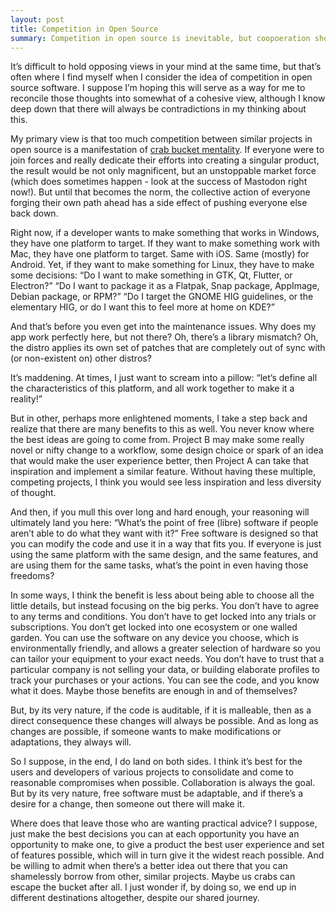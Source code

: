 ```yaml
---
layout: post
title: Competition in Open Source
summary: Competition in open source is inevitable, but coopoeration should always be the goal.
---
```


It’s difficult to hold opposing views in your mind at the same time, but that’s often where I find myself when I consider the idea of competition in open source software. I suppose I’m hoping this will serve as a way for me to reconcile those thoughts into somewhat of a cohesive view, although I know deep down that there will always be contradictions in my thinking about this.

My primary view is that too much competition between similar projects in open source is a manifestation of [crab bucket mentality](https://en.wikipedia.org/wiki/Crab_mentality). If everyone were to join forces and really dedicate their efforts into creating a singular product, the result would be not only magnificent, but an unstoppable market force (which does sometimes happen - look at the success of Mastodon right now!). But until that becomes the norm, the collective action of everyone forging their own path ahead has a side effect of pushing everyone else back down.

Right now, if a developer wants to make something that works in Windows, they have one platform to target. If they want to make something work with Mac, they have one platform to target. Same with iOS. Same (mostly) for Android. Yet, if they want to make something for Linux, they have to make some decisions: “Do I want to make something in GTK, Qt, Flutter, or Electron?” “Do I want to package it as a Flatpak, Snap package, AppImage, Debian package, or RPM?” “Do I target the GNOME HIG guidelines, or the elementary HIG, or do I want this to feel more at home on KDE?”

And that’s before you even get into the maintenance issues. Why does my app work perfectly here, but not there? Oh, there’s a library mismatch? Oh, the distro applies its own set of patches that are completely out of sync with (or non-existent on) other distros? 

It’s maddening. At times, I just want to scream into a pillow: “let’s define all the characteristics of this platform, and all work together to make it a reality!” 

But in other, perhaps more enlightened moments, I take a step back and realize that there are many benefits to this as well. You never know where the best ideas are going to come from. Project B may make some really novel or nifty change to a workflow, some design choice or spark of an idea that would make the user experience better, then Project A can take that inspiration and implement a similar feature. Without having these multiple, competing projects, I think you would see less inspiration and less diversity of thought. 

And then, if you mull this over long and hard enough, your reasoning will ultimately land you here: “What’s the point of free (libre) software if people aren’t able to do what they want with it?” Free software is designed so that you can modify the code and use it in a way that fits you. If everyone is just using the same platform with the same design, and the same features, and are using them for the same tasks, what’s the point in even having those freedoms?

In some ways, I think the benefit is less about being able to choose all the little details, but instead focusing on the big perks. You don’t have to agree to any terms and conditions. You don’t have to get locked into any trials or subscriptions. You don’t get locked into one ecosystem or one walled garden. You can use the software on any device you choose, which is environmentally friendly, and allows a greater selection of hardware so you can tailor your equipment to your exact needs. You don’t have to trust that a particular company is not selling your data, or building elaborate profiles to track your purchases or your actions. You can see the code, and you know what it does. Maybe those benefits are enough in and of themselves?

But, by its very nature, if the code is auditable, if it is malleable, then as a direct consequence these changes will always be possible. And as long as changes are possible, if someone wants to make modifications or adaptations, they always will. 

So I suppose, in the end, I do land on both sides. I think it’s best for the users and developers of various projects to consolidate and come to reasonable compromises when possible. Collaboration is always the goal. But by its very nature, free software must be adaptable, and if there’s a desire for a change, then someone out there will make it. 

Where does that leave those who are wanting practical advice? I suppose, just make the best decisions you can at each opportunity you have an opportunity to make one, to give a product the best user experience and set of features possible, which will in turn give it the widest reach possible. And be willing to admit when there’s a better idea out there that you can shamelessly borrow from other, similar projects. Maybe us crabs can escape the bucket after all. I just wonder if, by doing so, we end up in different destinations altogether, despite our shared journey.
